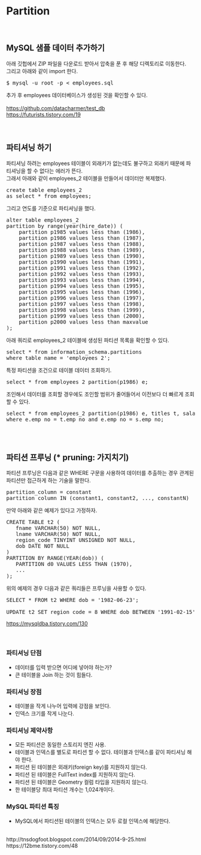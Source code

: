 # Partition
<br/>

## MySQL 샘플 데이터 추가하기

아래 깃헙에서 ZIP 파일을 다운로드 받아서 압축을 푼 후 해당 디렉토리로 이동한다. <br/>
그리고 아래와 같이 import 한다.<br/>
<pre>
$ mysql -u root -p < employees.sql
</pre>
추가 후 employees 데이터베이스가 생성된 것을 확인할 수 있다.<br/>
<br/>
https://github.com/datacharmer/test_db <br/>
https://futurists.tistory.com/19 <br/>
<br/><br/>

## 파티셔닝 하기

파티셔닝 하려는 employees 테이블이 외래키가 없는데도 불구하고 외래키 때문에 파티셔닝을 할 수 없다는 에러가 뜬다.<br/>
그래서 아래와 같이 employees_2 테이블을 만들어서 데이터만 복제했다.<br/>
<pre>
create table employees_2
as select * from employees;
</pre>
그리고 연도를 기준으로 파티셔닝을 했다.<br/>
<pre>
alter table employees_2
partition by range(year(hire_date)) (
	partition p1985 values less than (1986),
	partition p1986 values less than (1987),
	partition p1987 values less than (1988),
	partition p1988 values less than (1989),
	partition p1989 values less than (1990),
	partition p1990 values less than (1991),
	partition p1991 values less than (1992),
	partition p1992 values less than (1993),
	partition p1993 values less than (1994),
	partition p1994 values less than (1995),
	partition p1995 values less than (1996),
	partition p1996 values less than (1997),
	partition p1997 values less than (1998),
	partition p1998 values less than (1999),
	partition p1999 values less than (2000),
	partition p2000 values less than maxvalue
);
</pre>
아래 쿼리로 employees_2 테이블에 생성된 파티션 목록을 확인할 수 있다.<br/>
<pre>
select * from information_schema.partitions
where table_name = 'employees_2';
</pre>
특정 파티션을 조건으로 테이블 데이터 조회하기.<br/>
<pre>
select * from employees_2 partition(p1986) e;
</pre>
조인해서 데이터를 조회할 경우에도 조인할 범위가 줄어들어서 이전보다 더 빠르게 조회할 수 있다.<br/>
<pre>
select * from employees_2 partition(p1986) e, titles t, salaries s
where e.emp_no = t.emp_no and e.emp_no = s.emp_no;
</pre>
<br/><br/>

## 파티션 프루닝 (* pruning: 가지치기)

파티션 프루닝은 다음과 같은 WHERE 구문을 사용하여 데이터를 추출하는 경우 관계된 파티션만 접근하게 하는 기술을 말한다.<br/>
<pre>
partition_column = constant
partition_column IN (constant1, constant2, ..., constantN)
</pre>
만약 아래와 같은 예제가 있다고 가정하자.<br/>
<pre>
CREATE TABLE t2 (
   fname VARCHAR(50) NOT NULL,
   lname VARCHAR(50) NOT NULL,
   region_code TINYINT UNSIGNED NOT NULL,
   dob DATE NOT NULL
)
PARTITION BY RANGE(YEAR(dob)) (
   PARTITION d0 VALUES LESS THAN (1970),
   ...
);
</pre>
위의 예제의 경우 다음과 같은 쿼리들은 프루닝을 사용할 수 있다.<br/>
<pre>
SELECT * FROM t2 WHERE dob = '1982-06-23';

UPDATE t2 SET region_code = 8 WHERE dob BETWEEN '1991-02-15' AND '1997-04-25';
</pre>
https://mysqldba.tistory.com/130<br/>
<br/><br/>

### 파티셔닝 단점
- 데이터를 입력 받으면 어디에 넣어야 하는가?
- 큰 테이블을 Join 하는 것이 힘들다.

### 파티셔닝 장점
- 테이블을 작게 나누어 입력에 강점을 보인다.
- 인덱스 크기를 작게 나눈다.

### 파티셔닝 제약사항
- 모든 파티션은 동일한 스토리지 엔진 사용.
- 테이블과 인덱스를 별도로 파티션 할 수 없다. 테이블과 인덱스를 같이 파티셔닝 해야 한다.
- 파티션 된 테이블은 외래키(foreign key)를 지원하지 않는다.
- 파티션 된 테이블은 FullText index를 지원하지 않는다.
- 파티션 된 테이블은 Geometry 컬럼 타입을 지원하지 않는다.
- 한 테이블당 최대 파티션 개수는 1,024개이다.

### MySQL 파티션 특징
- MySQL에서 파티션된 테이블의 인덱스는 모두 로컬 인덱스에 해당한다.

<br/>
http://tnsdogfoot.blogspot.com/2014/09/2014-9-25.html <br/>
https://12bme.tistory.com/48 <br/>
<br/><br/>






